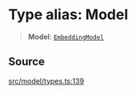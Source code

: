 # Type alias: Model

> **Model**: [`EmbeddingModel`](../../../../../classes/EmbeddingModel.md)

## Source

[src/model/types.ts:139](https://github.com/dexaai/llm-tools/blob/98f7fd5/src/model/types.ts#L139)
